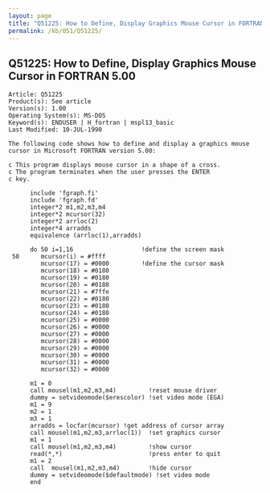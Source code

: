 ```yaml
---
layout: page
title: "Q51225: How to Define, Display Graphics Mouse Cursor in FORTRAN 5.00"
permalink: /kb/051/Q51225/
---
```


## Q51225: How to Define, Display Graphics Mouse Cursor in FORTRAN 5.00

	Article: Q51225
	Product(s): See article
	Version(s): 1.00
	Operating System(s): MS-DOS
	Keyword(s): ENDUSER | H_fortran | mspl13_basic
	Last Modified: 10-JUL-1990
	
	The following code shows how to define and display a graphics mouse
	cursor in Microsoft FORTRAN version 5.00:
	
	c This program displays mouse cursor in a shape of a cross.
	c The program terminates when the user presses the ENTER
	c key.
	
	      include 'fgraph.fi'
	      include 'fgraph.fd'
	      integer*2 m1,m2,m3,m4
	      integer*2 mcursor(32)
	      integer*2 arrloc(2)
	      integer*4 arradds
	      equivalence (arrloc(1),arradds)
	
	      do 50 i=1,16                   !define the screen mask
	 50      mcursor(i) = #ffff
	         mcursor(17) = #0000         !define the cursor mask
	         mcursor(18) = #0180
	         mcursor(19) = #0180
	         mcursor(20) = #0180
	         mcursor(21) = #7ffe
	         mcursor(22) = #0180
	         mcursor(23) = #0180
	         mcursor(24) = #0180
	         mcursor(25) = #0000
	         mcursor(26) = #0000
	         mcursor(27) = #0000
	         mcursor(28) = #0000
	         mcursor(29) = #0000
	         mcursor(30) = #0000
	         mcursor(31) = #0000
	         mcursor(32) = #0000
	
	      m1 = 0
	      call mousel(m1,m2,m3,m4)         !reset mouse driver
	      dummy = setvideomode($erescolor) !set video mode (EGA)
	      m1 = 9
	      m2 = 1
	      m3 = 1
	      arradds = locfar(mcursor) !get address of cursor array
	      call mousel(m1,m2,m3,arrloc(1))  !set graphics cursor
	      m1 = 1
	      call mousel(m1,m2,m3,m4)         !show cursor
	      read(*,*)                        !press enter to quit
	      m1 = 2
	      call  mousel(m1,m2,m3,m4)        !hide cursor
	      dummy = setvideomode($defaultmode) !set video mode
	      end
